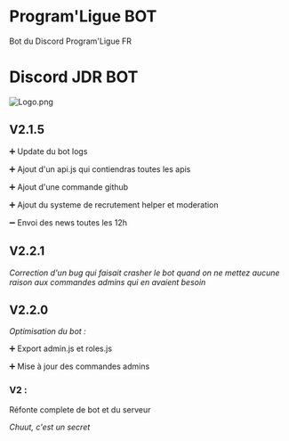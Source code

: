 # **Program'Ligue BOT**
Bot du Discord Program'Ligue FR

# Discord JDR BOT  
![Logo.png](https://cdn.discordapp.com/attachments/491946867685326848/551781948541108244/Logo.png)

## V2.1.5

➕ Update du bot logs

➕ Ajout d'un api.js qui contiendras toutes les apis

➕ Ajout d'une commande github

➕ Ajout du systeme de recrutement helper et moderation

➖ Envoi des news toutes les 12h




## V2.2.1
*Correction d'un bug qui faisait crasher le bot quand on ne mettez aucune raison aux commandes admins qui en avaient besoin*

## V2.2.0
*Optimisation du bot :*

➕ Export admin.js et roles.js

➕ Mise à jour des commandes admins


### V2 :
Réfonte complete de bot et du serveur


*Chuut, c'est un secret*
